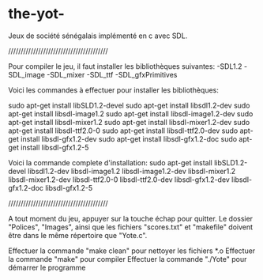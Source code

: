# the-yot-
Jeux de société sénégalais implémenté en c avec SDL.

////////////////////////////////////////

Pour compiler le jeu, il faut installer les bibliothèques suivantes:
  -SDL1.2
  -SDL_image
  -SDL_mixer
  -SDL_ttf
  -SDL_gfxPrimitives

Voici les commandes à effectuer pour installer les bibliothèques:

sudo apt-get install libSLD1.2-devel
sudo apt-get install libsdl1.2-dev
sudo apt-get install libsdl-image1.2
sudo apt-get install libsdl-image1.2-dev
sudo apt-get install libsdl-mixer1.2
sudo apt-get install libsdl-mixer1.2-dev
sudo apt-get install libsdl-ttf2.0-0
sudo apt-get install libsdl-ttf2.0-dev
sudo apt-get install libsdl-gfx1.2-dev
sudo apt-get install libsdl-gfx1.2-doc
sudo apt-get install libsdl-gfx1.2-5

Voici la commande complete d'installation:
sudo apt-get install libSLD1.2-devel libsdl1.2-dev libsdl-image1.2 libsdl-image1.2-dev libsdl-mixer1.2 libsdl-mixer1.2-dev libsdl-ttf2.0-0 libsdl-ttf2.0-dev libsdl-gfx1.2-dev libsdl-gfx1.2-doc libsdl-gfx1.2-5

////////////////////////////////////////

A tout moment du jeu, appuyer sur la touche échap pour quitter.
Le dossier "Polices", "Images", ainsi que les fichiers "scores.txt" et "makefile" doivent être dans le même répertoire que "Yote.c".

Effectuer la commande "make clean" pour nettoyer les fichiers *.o
Effectuer la commande "make" pour compiler
Effectuer la commande "./Yote" pour démarrer le programme

